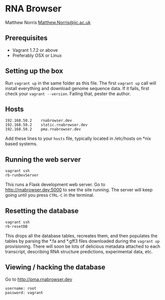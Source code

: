 # RNA Browser
Matthew Norris <Matthew.Norris@jic.ac.uk>

## Prerequisites

- Vagrant 1.7.2 or above
- Preferably OSX or Linux 

## Setting up the box

Run `vagrant up` in the same folder as this file. The first `vagrant up` call will install everything and download genome sequence data. If it fails, first check your `vagrant --version`. Failing that, pester the author.

## Hosts

	192.168.50.2	rnabrowser.dev
	192.168.50.2    static.rnabrowser.dev
	192.168.50.2    pma.rnabrowser.dev

Add these lines to your `hosts` file, typically located in /etc/hosts on *nix based systems.

## Running the web server

    vagrant ssh
    rb-runDevServer

This runs a Flask development web server. Go to http://rnabrowser.dev:5000 to see the site running. The server will keep going until you press `CTRL-C` in the terminal.

## Resetting the database

    vagrant ssh
    rb-resetDB

This drops all the database tables, recreates them, and then populates the tables by parsing the *.fa and *.gff3 files downloaded during the `vagrant up` provisioning. There will soon be lots of delicious metadata attached to each transcript, describing RNA structure predictions, experimental data, etc.

## Viewing / hacking the database

Go to http://pma.rnabrowser.dev

    username: root
    password: vagrant


